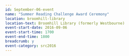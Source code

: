 ```yaml
---
id: September-06-event
name: "Summer Reading Challenge Award Ceremony"
location: broomhill-library
location-text: Broomhill Library (formerly Westbourne)
event-start-date: 2016-09-06
event-start-time: 1700
event-end-time: 1800
breadcrumb: y
event-category: src2016
---
```

